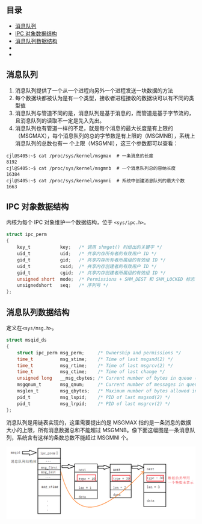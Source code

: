 ## 目录

- [消息队列](#消息队列)
- [IPC 对象数据结构](#IPC-对象数据结构)
- [消息队列数据结构](#消息队列数据结构)
- [](#)
- [](#)

## 消息队列

1. 消息队列提供了一个从一个进程向另外一个进程发送一块数据的方法
2. 每个数据块都被认为是有一个类型，接收者进程接收的数据块可以有不同的类型值
3. 消息队列与管道不同的是，消息队列是基于消息的，而管道是基于字节流的，且消息队列的读取不一定是先入先出。
4. 消息队列也有管道一样的不足，就是每个消息的最大长度是有上限的（MSGMAX），每个消息队列的总的字节数是有上限的（MSGMNB），系统上消息队列的总数也有一
个上限（MSGMNI），这三个参数都可以查看：

```shell
cjl@S405:~$ cat /proc/sys/kernel/msgmax  # 一条消息的长度
8192
cjl@S405:~$ cat /proc/sys/kernel/msgmnb  # 一个消息队列总的容纳长度
16384
cjl@S405:~$ cat /proc/sys/kernel/msgmni  # 系统中创建消息队列的最大个数
1663
```

## IPC 对象数据结构

内核为每个 IPC 对象维护一个数据结构，位于 `<sys/ipc.h>`。

```c
struct ipc_perm
{
    key_t           key;   /* 调用 shmget() 时给出的关键字 */
    uid_t           uid;   /* 共享内存所有者的有效用户 ID */
    gid_t           gid;   /* 共享内存所有者所属组的有效组 ID */
    uid_t           cuid;  /* 共享内存创建者的有效用户 ID */
    gid_t           cgid;  /* 共享内存创建者所属组的有效组 ID */
    unsigned short  mode;  /* Permissions + SHM_DEST 和 SHM_LOCKED 标志 */
    unsignedshort   seq;   /* 序列号 */
};
```

## 消息队列数据结构

定义在`<sys/msg.h>`。

```c
struct msqid_ds
{
    struct ipc_perm msg_perm;     /* Ownership and permissions */
    time_t          msg_stime;    /* Time of last msgsnd(2) */
    time_t          msg_rtime;    /* Time of last msgrcv(2) */
    time_t          msg_ctime;    /* Time of last change */
    unsigned long   __msg_cbytes; /* Current number of bytes in queue (nonstandard) */
    msgqnum_t       msg_qnum;     /* Current number of messages in queue */
    msglen_t        msg_qbytes;   /* Maximum number of bytes allowed in queue */
    pid_t           msg_lspid;    /* PID of last msgsnd(2) */
    pid_t           msg_lrpid;    /* PID of last msgrcv(2) */
};
```

消息队列是用链表实现的，这里需要提出的是 MSGMAX 指的是一条消息的数据大小的上限，所有消息数据总和不能超过 MSGMNB。像下面这幅图是一条消息队列，系统含有这样的条数总数不能超过 MSGMNI 个。

![](https://github.com/EthsonLiu/personal-notes/blob/master/_image/025.png)





